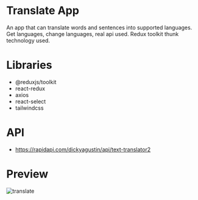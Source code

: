 # Translate App
An app that can translate words and sentences into supported languages.
Get languages, change languages, real api used. 
Redux toolkit thunk technology used.

# Libraries
- @reduxjs/toolkit
- react-redux
- axios
- react-select
- tailwindcss

# API
- https://rapidapi.com/dickyagustin/api/text-translator2

# Preview
![translate](https://github.com/user-attachments/assets/e6f25b62-bfba-41d6-a1c8-4cfedcdff35d)



